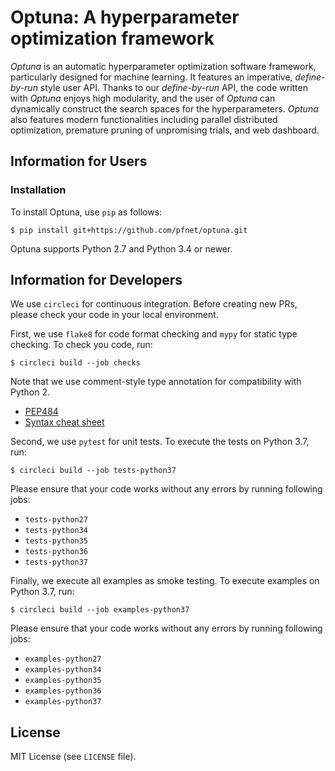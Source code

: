 # Optuna: A hyperparameter optimization framework

*Optuna* is an automatic hyperparameter optimization software framework, particularly designed
for machine learning. It features an imperative, *define-by-run* style user API. Thanks to our
*define-by-run* API, the code written with *Optuna* enjoys high modularity, and the user of
*Optuna* can dynamically construct the search spaces for the hyperparameters. *Optuna* also
features modern functionalities including parallel distributed optimization, premature pruning
of unpromising trials, and web dashboard.

## Information for Users

### Installation

To install Optuna, use `pip` as follows:

```
$ pip install git+https://github.com/pfnet/optuna.git
```

Optuna supports Python 2.7 and Python 3.4 or newer.

## Information for Developers

We use `circleci` for continuous integration.
Before creating new PRs, please check your code in your local environment.

First, we use `flake8` for code format checking and `mypy` for static type checking.
To check you code, run:

```
$ circleci build --job checks
```

Note that we use comment-style type annotation for compatibility with Python 2.

* [PEP484](https://www.python.org/dev/peps/pep-0484/)
* [Syntax cheat sheet](http://mypy.readthedocs.io/en/latest/cheat_sheet.html)


Second, we use `pytest` for unit tests. To execute the tests on Python 3.7, run:

```
$ circleci build --job tests-python37
```

Please ensure that your code works without any errors by running following jobs:

- `tests-python27`
- `tests-python34`
- `tests-python35`
- `tests-python36`
- `tests-python37`

Finally, we execute all examples as smoke testing. To execute examples on Python 3.7, run:

```
$ circleci build --job examples-python37
```

Please ensure that your code works without any errors by running following jobs:

- `examples-python27`
- `examples-python34`
- `examples-python35`
- `examples-python36`
- `examples-python37`

## License

MIT License (see `LICENSE` file).